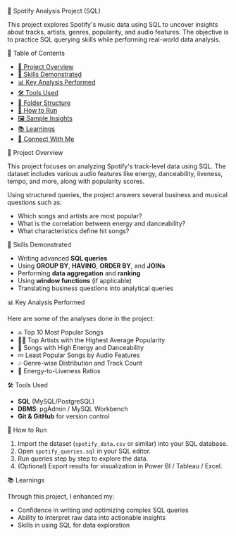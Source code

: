 🎵 Spotify Analysis Project (SQL)

This project explores Spotify's music data using SQL to uncover insights about tracks, artists, genres, popularity, and audio features. The objective is to practice SQL querying skills while performing real-world data analysis.



📌 Table of Contents


* [📂 Project Overview](#-project-overview)
* [🧠 Skills Demonstrated](#-skills-demonstrated)
* [📊 Key Analysis Performed](#-key-analysis-performed)
* [🛠️ Tools Used](#-tools-used)
* [📁 Folder Structure](#-folder-structure)
* [📌 How to Run](#-how-to-run)
* [🖼️ Sample Insights](#-sample-insights)
* [📚 Learnings](#-learnings)
* [🔗 Connect With Me](#-connect-with-me)



📂 Project Overview

This project focuses on analyzing Spotify's track-level data using SQL. The dataset includes various audio features like energy, danceability, liveness, tempo, and more, along with popularity scores.

Using structured queries, the project answers several business and musical questions such as:

* Which songs and artists are most popular?
* What is the correlation between energy and danceability?
* What characteristics define hit songs?


🧠 Skills Demonstrated

* Writing advanced **SQL queries**
* Using **GROUP BY**, **HAVING**, **ORDER BY**, and **JOINs**
* Performing **data aggregation** and **ranking**
* Using **window functions** (if applicable)
* Translating business questions into analytical queries


📊 Key Analysis Performed

Here are some of the analyses done in the project:

* 🔝 Top 10 Most Popular Songs
* 👨‍🎤 Top Artists with the Highest Average Popularity
* 💃 Songs with High Energy and Danceability
* 💤 Least Popular Songs by Audio Features
* 🎶 Genre-wise Distribution and Track Count
* 🧪 Energy-to-Liveness Ratios



🛠️ Tools Used

* **SQL** (MySQL/PostgreSQL)
* **DBMS**: pgAdmin / MySQL Workbench
* **Git & GitHub** for version control



📌 How to Run

1. Import the dataset (`spotify_data.csv` or similar) into your SQL database.
2. Open `spotify_queries.sql` in your SQL editor.
3. Run queries step by step to explore the data.
4. (Optional) Export results for visualization in Power BI / Tableau / Excel.




📚 Learnings

Through this project, I enhanced my:

* Confidence in writing and optimizing complex SQL queries
* Ability to interpret raw data into actionable insights
* Skills in using SQL for data exploration




